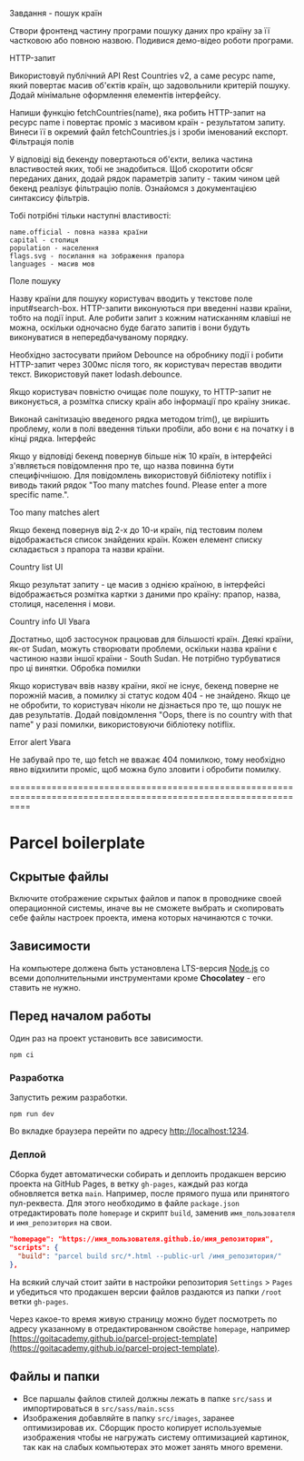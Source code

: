 Завдання - пошук країн

Створи фронтенд частину програми пошуку даних про країну за її частковою або повною назвою. Подивися
демо-відео роботи програми.

HTTP-запит

Використовуй публічний API Rest Countries v2, а саме ресурс name, який повертає масив об'єктів
країн, що задовольнили критерій пошуку. Додай мінімальне оформлення елементів інтерфейсу.

Напиши функцію fetchCountries(name), яка робить HTTP-запит на ресурс name і повертає проміс з
масивом країн - результатом запиту. Винеси її в окремий файл fetchCountries.js і зроби іменований
експорт. Фільтрація полів

У відповіді від бекенду повертаються об'єкти, велика частина властивостей яких, тобі не знадобиться.
Щоб скоротити обсяг переданих даних, додай рядок параметрів запиту - таким чином цей бекенд реалізує
фільтрацію полів. Ознайомся з документацією синтаксису фільтрів.

Тобі потрібні тільки наступні властивості:

    name.official - повна назва країни
    capital - столиця
    population - населення
    flags.svg - посилання на зображення прапора
    languages - масив мов

Поле пошуку

Назву країни для пошуку користувач вводить у текстове поле input#search-box. HTTP-запити виконуються
при введенні назви країни, тобто на події input. Але робити запит з кожним натисканням клавіші не
можна, оскільки одночасно буде багато запитів і вони будуть виконуватися в непередбачуваному
порядку.

Необхідно застосувати прийом Debounce на обробнику події і робити HTTP-запит через 300мс після того,
як користувач перестав вводити текст. Використовуй пакет lodash.debounce.

Якщо користувач повністю очищає поле пошуку, то HTTP-запит не виконується, а розмітка списку країн
або інформації про країну зникає.

Виконай санітизацію введеного рядка методом trim(), це вирішить проблему, коли в полі введення
тільки пробіли, або вони є на початку і в кінці рядка. Інтерфейс

Якщо у відповіді бекенд повернув більше ніж 10 країн, в інтерфейсі з'являється повідомлення про те,
що назва повинна бути специфічнішою. Для повідомлень використовуй бібліотеку notiflix і виводь такий
рядок "Too many matches found. Please enter a more specific name.".

Too many matches alert

Якщо бекенд повернув від 2-х до 10-и країн, під тестовим полем відображається список знайдених
країн. Кожен елемент списку складається з прапора та назви країни.

Country list UI

Якщо результат запиту - це масив з однією країною, в інтерфейсі відображається розмітка картки з
даними про країну: прапор, назва, столиця, населення і мови.

Country info UI Увага

Достатньо, щоб застосунок працював для більшості країн. Деякі країни, як-от Sudan, можуть створювати
проблеми, оскільки назва країни є частиною назви іншої країни - South Sudan. Не потрібно турбуватися
про ці винятки. Обробка помилки

Якщо користувач ввів назву країни, якої не існує, бекенд поверне не порожній масив, а помилку зі
статус кодом 404 - не знайдено. Якщо це не обробити, то користувач ніколи не дізнається про те, що
пошук не дав результатів. Додай повідомлення "Oops, there is no country with that name" у разі
помилки, використовуючи бібліотеку notiflix.

Error alert Увага

Не забувай про те, що fetch не вважає 404 помилкою, тому необхідно явно відхилити проміс, щоб можна
було зловити і обробити помилку.

================================================================================================================

# Parcel boilerplate

## Скрытые файлы

Включите отображение скрытых файлов и папок в проводнике своей операционной системы, иначе вы не
сможете выбрать и скопировать себе файлы настроек проекта, имена которых начинаются с точки.

## Зависимости

На компьютере должена быть установлена LTS-версия [Node.js](https://nodejs.org/en/) со всеми
дополнительными инструментами кроме **Chocolatey** - его ставить не нужно.

## Перед началом работы

Один раз на проект установить все зависимости.

```shell
npm ci
```

### Разработка

Запустить режим разработки.

```shell
npm run dev
```

Во вкладке браузера перейти по адресу [http://localhost:1234](http://localhost:1234).

### Деплой

Сборка будет автоматически собирать и деплоить продакшен версию проекта на GitHub Pages, в ветку
`gh-pages`, каждый раз когда обновляется ветка `main`. Например, после прямого пуша или принятого
пул-реквеста. Для этого необходимо в файле `package.json` отредактировать поле `homepage` и скрипт
`build`, заменив `имя_пользователя` и `имя_репозитория` на свои.

```json
"homepage": "https://имя_пользователя.github.io/имя_репозитория",
"scripts": {
  "build": "parcel build src/*.html --public-url /имя_репозитория/"
},
```

На всякий случай стоит зайти в настройки репозитория `Settings` > `Pages` и убедиться что продакшен
версии файлов раздаются из папки `/root` ветки `gh-pages`.

Через какое-то время живую страницу можно будет посмотреть по адресу указанному в отредактированном
свойстве `homepage`, например
[https://goitacademy.github.io/parcel-project-template](https://goitacademy.github.io/parcel-project-template).

## Файлы и папки

- Все паршалы файлов стилей должны лежать в папке `src/sass` и импортироваться в
  `src/sass/main.scss`
- Изображения добавляйте в папку `src/images`, заранее оптимизировав их. Сборщик просто копирует
  используемые изображения чтобы не нагружать систему оптимизацией картинок, так как на слабых
  компьютерах это может занять много времени.
